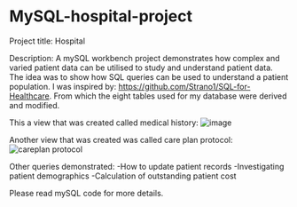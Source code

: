 # MySQL-hospital-project
Project title: Hospital

Description: A mySQL workbench project demonstrates how complex and varied patient data can be utilised to study and understand patient data. The idea was to show how SQL queries can be used to understand a patient population. I was inspired by: https://github.com/Strano1/SQL-for-Healthcare. From which the eight tables used for my database were derived and modified. 

This a view that was created called medical history: ![image](https://github.com/Shola97/MySQL-hospital-project/assets/107686145/519c6640-5a7c-4421-954f-ed00e7b484df)

Another view that was created was called care plan protocol: ![careplan protocol](https://github.com/Shola97/MySQL-hospital-project/assets/107686145/46adbb96-b1dd-4636-b31c-afeda5735a36)

Other queries demonstrated:
-How to update patient records
-Investigating patient demographics
-Calculation of outstanding patient cost

Please read mySQL code for more details.
